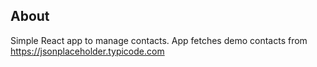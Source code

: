 
## About

Simple  React app to manage contacts. 
App fetches demo contacts from https://jsonplaceholder.typicode.com
